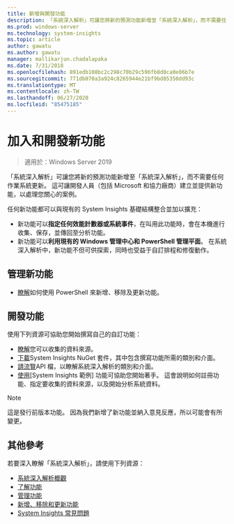 ```yaml
---
title: 新增與開發功能
description: 「系統深入解析」可讓您將新的預測功能新增至「系統深入解析」，而不需要任何作業系統更新。 這可讓開發人員（包括 Microsoft 和協力廠商）建立並提供新功能，以處理您關心的案例。 新功能可以指定要收集和分析的自訂資料，而且它們也會與現有的 System Insights 管理平面整合。
ms.prod: windows-server
ms.technology: system-insights
ms.topic: article
author: gawatu
ms.author: gawatu
manager: mallikarjun.chadalapaka
ms.date: 7/31/2018
ms.openlocfilehash: 891edb108bc2c298c70b29c596fb8d0ca0e06b7e
ms.sourcegitcommit: 771db070a3a924c8265944e21bf9bd85350dd93c
ms.translationtype: MT
ms.contentlocale: zh-TW
ms.lasthandoff: 06/27/2020
ms.locfileid: "85475185"
---
```

# <a name="adding-and-developing-new-capabilities"></a>加入和開發新功能

>適用於：Windows Server 2019

「系統深入解析」可讓您將新的預測功能新增至「系統深入解析」，而不需要任何作業系統更新。 這可讓開發人員（包括 Microsoft 和協力廠商）建立並提供新功能，以處理您關心的案例。

任何新功能都可以與現有的 System Insights 基礎結構整合並加以擴充：

- 新功能可以**指定任何效能計數器或系統事件**，在叫用此功能時，會在本機進行收集、保存，並傳回至分析功能。
- 新功能可以**利用現有的 Windows 管理中心和 PowerShell 管理平面**。 在系統深入解析中，新功能不但可供探索，同時也受益于自訂排程和修復動作。

## <a name="manage-new-capabilities"></a>管理新功能
- [瞭解](add-remove-update-capabilities.md)如何使用 PowerShell 來新增、移除及更新功能。

## <a name="develop-a-capability"></a>開發功能
使用下列資源可協助您開始撰寫自己的自訂功能：
- [瞭解](data-sources.md)您可以收集的資料來源。
- [下載](https://www.nuget.org/packages/Microsoft.WindowsServer.SystemInsights/)System Insights NuGet 套件，其中包含撰寫功能所需的類別和介面。
- [請流覽](https://aka.ms/systeminsights-api)API 檔，以瞭解系統深入解析的類別和介面。
- [使用](https://aka.ms/systeminsights-samplecapability)[System Insights 範例] 功能可協助您開始著手。 這會說明如何註冊功能、指定要收集的資料來源，以及開始分析系統資料。

>[!NOTE]
>這是發行前版本功能。 因為我們新增了新功能並納入意見反應，所以可能會有所變更。

## <a name="additional-references"></a>其他參考
若要深入瞭解「系統深入解析」，請使用下列資源：

- [系統深入解析概觀](overview.md)
- [了解功能](understanding-capabilities.md)
- [管理功能](managing-capabilities.md)
- [新增、移除和更新功能](add-remove-update-capabilities.md)
- [System Insights 常見問題](faq.md)